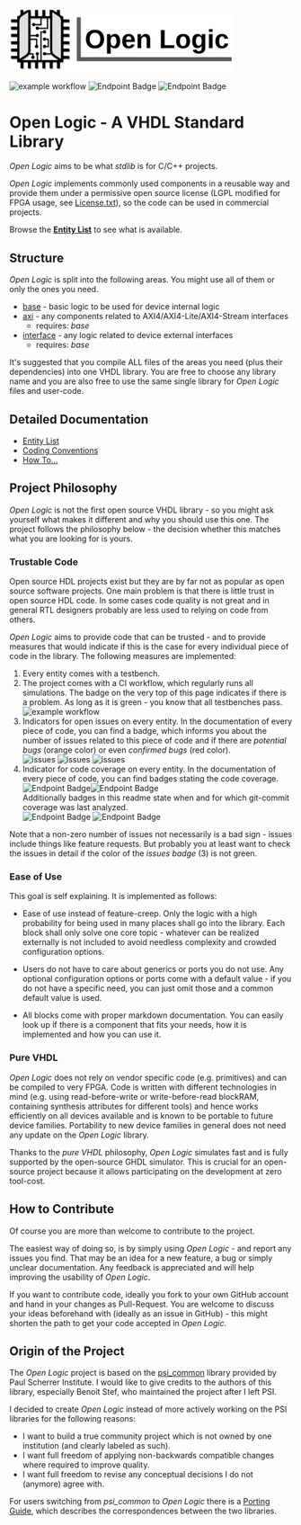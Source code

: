 <img src="./doc/Logo.png" alt="Logo" width="400">

![example workflow](https://github.com/obruendl/open-logic/actions/workflows/simulation.yml/badge.svg) 
![Endpoint Badge](https://img.shields.io/endpoint?url=https://storage.googleapis.com/open-logic-badges/coverage/version.json?cacheSeconds=0)
![Endpoint Badge](https://img.shields.io/endpoint?url=https://storage.googleapis.com/open-logic-badges/coverage/date.json?cacheSeconds=0)

# Open Logic - A VHDL Standard Library

*Open Logic* aims to be what *stdlib* is for C/C++ projects. 

*Open Logic* implements commonly used components in a reusable way and provide them under a permissive open source license (LGPL modified for FPGA usage, see [License.txt](./License.txt)), so the code can be used in commercial projects. 

Browse the [**Entity List**](./doc/EntityList.md) to see what is available.

## Structure

*Open Logic* is split into the following areas. You might use all of them or only the ones you need.

* [base](./doc/EntityList.md#base) - basic logic to be used for device internal logic
* [axi](./doc/EntityList.md#axi)  - any components related to AXI4/AXI4-Lite/AXI4-Stream interfaces
  * requires: *base*
* [interface](./doc/EntityList.md#interface)  - any logic related to device external interfaces 
  * requires: *base*

It's suggested that you compile ALL files of the areas you need (plus their dependencies) into one VHDL library. You are free to choose any library name and you are also free to use the same single library for *Open Logic* files and user-code.

## Detailed Documentation

* [Entity List](./doc/EntityList.md)
* [Coding Conventions](./doc/Conventions.md)
* [How To...](./doc/HowTo.md)

## Project Philosophy

*Open Logic* is not the first open source VHDL library - so you might ask yourself what makes it different and why you should use this one. The project follows the philosophy below - the decision whether this matches what you are looking for is yours.

### Trustable Code

Open source HDL projects exist but they are by far not as popular as open source software projects. One main problem is that there is little trust in open source HDL code. In some cases code quality is not great and in general RTL designers probably are less used to relying on code from others.

*Open Logic* aims to provide code that can be trusted - and to provide measures that would indicate if this is the case for every individual piece of code in the library. The following measures are implemented:

1. Every entity comes with a testbench.
2. The project comes with a CI workflow, which regularly runs all simulations. The badge on the very top of this page indicates if there is a problem. As long as it is green - you know that all testbenches pass. <br>![example workflow](https://github.com/obruendl/open-logic/actions/workflows/simulation.yml/badge.svg) 
3. Indicators for open issues on every entity. In the documentation of every piece of code, you can find a badge, which informs you about the number of issues related to this piece of code and if there are *potential bugs* (orange color) or even *confirmed bugs* (red color).<br>
   ![issues](https://img.shields.io/badge/issues-0-green) ![issues](https://img.shields.io/badge/issues-2-orange) ![issues](https://img.shields.io/badge/issues-2-red)
4. Indicator for code coverage on every entity. In the documentation of every piece of code, you can find badges stating the code coverage. <br>
   ![Endpoint Badge](https://img.shields.io/endpoint?url=https://storage.googleapis.com/open-logic-badges/coverage/olo_base_cc_bits.json?cacheSeconds=0)![Endpoint Badge](https://img.shields.io/endpoint?url=https://storage.googleapis.com/open-logic-badges/branches/olo_base_cc_bits.json?cacheSeconds=0)  <br>
   Additionally badges in this readme state when and for which git-commit coverage was last analyzed. <br>
   ![Endpoint Badge](https://img.shields.io/endpoint?url=https://storage.googleapis.com/open-logic-badges/coverage/version.json?cacheSeconds=0) ![Endpoint Badge](https://img.shields.io/endpoint?url=https://storage.googleapis.com/open-logic-badges/coverage/date.json?cacheSeconds=0)

Note that a non-zero number of issues not necessarily is a bad sign - issues include things like feature requests. But probably you at least want to check the issues in detail if the color of the *issues badge* (3) is not green.

### Ease of Use

This goal is self explaining. It is implemented as follows:

* Ease of use instead of feature-creep. Only the logic with a high probability for being used in many places shall go into the library. Each block shall only solve one core topic - whatever can be realized externally is not included to avoid needless complexity and crowded configuration options. 

* Users do not have to care about generics or ports you do not use. Any optional configuration options or ports come with a default value - if you do not have a specific need, you can just omit those and a common default value is used.

* All blocks come with proper markdown documentation. You can easily look up if there is a component that fits your needs, how it is implemented and how you can use it.

### Pure VHDL

*Open Logic* does not rely on vendor specific code (e.g. primitives) and can be compiled to very FPGA. Code is written with different technologies in mind (e.g. using read-before-write or write-before-read blockRAM, containing synthesis attributes for different tools) and hence works efficiently on all devices available and is known to be portable to future device families. Portability to new device families in general does not need any update on the *Open Logic* library.

Thanks to the *pure VHDL* philosophy, *Open Logic* simulates fast and is fully supported by the open-source GHDL simulator. This is crucial for an open-source project because it allows participating on the development at zero tool-cost.

## How to Contribute

Of course you are more than welcome to contribute to the project.

The easiest way of doing so, is by simply using *Open Logic* - and report any issues you find. That may be an idea for a new feature, a bug or simply unclear documentation. Any feedback is appreciated and will help improving the usability of *Open Logic*.

If you want to contribute code, ideally you fork to your own GitHub account and hand in your changes as Pull-Request. You are welcome to discuss your ideas beforehand with (ideally as an issue in GitHub) - this might shorten the path to get your code accepted in *Open Logic*.

## Origin of the Project

The *Open Logic* project is based on the [psi_common](https://github.com/paulscherrerinstitute/psi_common/tree/57aa85217e727b5fbddf8f000b270ab77602b03e) library provided by Paul Scherrer Institute. I would like to give credits to the authors of this library, especially Benoit Stef, who maintained the project after I left PSI.

I decided to create *Open Logic* instead of more actively working on the PSI libraries for the following reasons:

* I want to build a true community project which is not owned by one institution (and clearly labeled as such).
* I want full freedom of applying non-backwards compatible changes where required to improve quality.
* I want full freedom to revise any conceptual decisions I do not (anymore) agree with.

For users switching from *psi_common* to *Open Logic* there is a [Porting Guide](./doc/PsiCommonPorting.md), which describes the correspondences between the two libraries.


